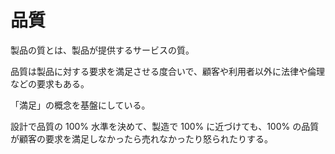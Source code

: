 # 品質

製品の質とは、製品が提供するサービスの質。

品質は製品に対する要求を満足させる度合いで、顧客や利用者以外に法律や倫理などの要求もある。

「満足」の概念を基盤にしている。

設計で品質の 100% 水準を決めて、製造で 100% に近づけても、100% の品質が顧客の要求を満足しなかったら売れなかったり怒られたりする。
